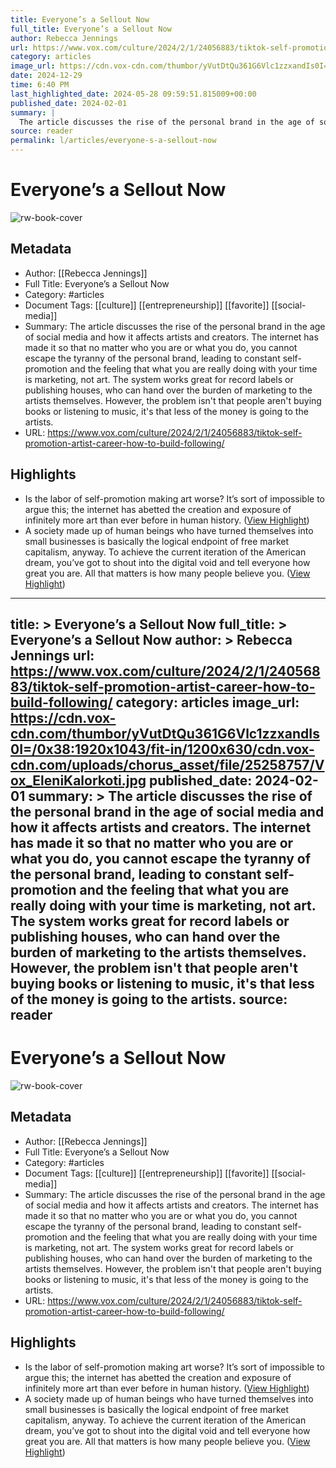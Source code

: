 ```yaml
---
title: Everyone’s a Sellout Now
full_title: Everyone’s a Sellout Now
author: Rebecca Jennings
url: https://www.vox.com/culture/2024/2/1/24056883/tiktok-self-promotion-artist-career-how-to-build-following/
category: articles
image_url: https://cdn.vox-cdn.com/thumbor/yVutDtQu361G6Vlc1zzxandIs0I=/0x38:1920x1043/fit-in/1200x630/cdn.vox-cdn.com/uploads/chorus_asset/file/25258757/Vox_EleniKalorkoti.jpg
date: 2024-12-29
time: 6:40 PM
last_highlighted_date: 2024-05-28 09:59:51.815009+00:00
published_date: 2024-02-01
summary: |
  The article discusses the rise of the personal brand in the age of social media and how it affects artists and creators. The internet has made it so that no matter who you are or what you do, you cannot escape the tyranny of the personal brand, leading to constant self-promotion and the feeling that what you are really doing with your time is marketing, not art. The system works great for record labels or publishing houses, who can hand over the burden of marketing to the artists themselves. However, the problem isn't that people aren't buying books or listening to music, it's that less of the money is going to the artists.
source: reader
permalink: l/articles/everyone-s-a-sellout-now
---
```

# Everyone’s a Sellout Now

![rw-book-cover](https://cdn.vox-cdn.com/thumbor/yVutDtQu361G6Vlc1zzxandIs0I=/0x38:1920x1043/fit-in/1200x630/cdn.vox-cdn.com/uploads/chorus_asset/file/25258757/Vox_EleniKalorkoti.jpg)

## Metadata
- Author: [[Rebecca Jennings]]
- Full Title: Everyone’s a Sellout Now
- Category: #articles
- Document Tags: [[culture]] [[entrepreneurship]] [[favorite]] [[social-media]] 
- Summary: The article discusses the rise of the personal brand in the age of social media and how it affects artists and creators. The internet has made it so that no matter who you are or what you do, you cannot escape the tyranny of the personal brand, leading to constant self-promotion and the feeling that what you are really doing with your time is marketing, not art. The system works great for record labels or publishing houses, who can hand over the burden of marketing to the artists themselves. However, the problem isn't that people aren't buying books or listening to music, it's that less of the money is going to the artists.
- URL: https://www.vox.com/culture/2024/2/1/24056883/tiktok-self-promotion-artist-career-how-to-build-following/

## Highlights
- Is the labor of self-promotion making art worse? It’s sort of impossible to argue this; the internet has abetted the creation and exposure of infinitely more art than ever before in human history. ([View Highlight](https://read.readwise.io/read/01hyza5q47ja6s5y2540stznka))
- A society made up of human beings who have turned themselves into small businesses is basically the logical endpoint of free market capitalism, anyway. To achieve the current iteration of the American dream, you’ve got to shout into the digital void and tell everyone how great you are. All that matters is how many people believe you. ([View Highlight](https://read.readwise.io/read/01hyza8my0xs5e2pg0zrjgktz0))


---
title: >
  Everyone’s a Sellout Now
full_title: >
  Everyone’s a Sellout Now
author: >
  Rebecca Jennings
url: https://www.vox.com/culture/2024/2/1/24056883/tiktok-self-promotion-artist-career-how-to-build-following/
category: articles
image_url: https://cdn.vox-cdn.com/thumbor/yVutDtQu361G6Vlc1zzxandIs0I=/0x38:1920x1043/fit-in/1200x630/cdn.vox-cdn.com/uploads/chorus_asset/file/25258757/Vox_EleniKalorkoti.jpg
published_date: 2024-02-01
summary: >
  The article discusses the rise of the personal brand in the age of social media and how it affects artists and creators. The internet has made it so that no matter who you are or what you do, you cannot escape the tyranny of the personal brand, leading to constant self-promotion and the feeling that what you are really doing with your time is marketing, not art. The system works great for record labels or publishing houses, who can hand over the burden of marketing to the artists themselves. However, the problem isn't that people aren't buying books or listening to music, it's that less of the money is going to the artists.
source: reader
---
# Everyone’s a Sellout Now

![rw-book-cover](https://cdn.vox-cdn.com/thumbor/yVutDtQu361G6Vlc1zzxandIs0I=/0x38:1920x1043/fit-in/1200x630/cdn.vox-cdn.com/uploads/chorus_asset/file/25258757/Vox_EleniKalorkoti.jpg)

## Metadata
- Author: [[Rebecca Jennings]]
- Full Title: Everyone’s a Sellout Now
- Category: #articles
- Document Tags: [[culture]] [[entrepreneurship]] [[favorite]] [[social-media]] 
- Summary: The article discusses the rise of the personal brand in the age of social media and how it affects artists and creators. The internet has made it so that no matter who you are or what you do, you cannot escape the tyranny of the personal brand, leading to constant self-promotion and the feeling that what you are really doing with your time is marketing, not art. The system works great for record labels or publishing houses, who can hand over the burden of marketing to the artists themselves. However, the problem isn't that people aren't buying books or listening to music, it's that less of the money is going to the artists.
- URL: https://www.vox.com/culture/2024/2/1/24056883/tiktok-self-promotion-artist-career-how-to-build-following/

## Highlights
- Is the labor of self-promotion making art worse? It’s sort of impossible to argue this; the internet has abetted the creation and exposure of infinitely more art than ever before in human history. ([View Highlight](https://read.readwise.io/read/01hyza5q47ja6s5y2540stznka))
- A society made up of human beings who have turned themselves into small businesses is basically the logical endpoint of free market capitalism, anyway. To achieve the current iteration of the American dream, you’ve got to shout into the digital void and tell everyone how great you are. All that matters is how many people believe you. ([View Highlight](https://read.readwise.io/read/01hyza8my0xs5e2pg0zrjgktz0))


